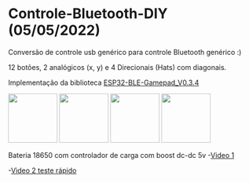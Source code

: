 # Controle-Bluetooth-DIY (05/05/2022)
Conversão de controle usb genérico para controle Bluetooth genérico :)

12 botões, 2 analógicos (x, y) e 4 Direcionais (Hats) com diagonais.

Implementação da biblioteca [ESP32-BLE-Gamepad_V0.3.4](https://github.com/lemmingDev/ESP32-BLE-Gamepad)
<p float="left">
<img src="https://user-images.githubusercontent.com/62450459/190314353-9b3013f1-f6bb-4a0f-a310-c134600ec28b.jpg" width="100">
<img src="https://user-images.githubusercontent.com/62450459/190314372-d21a3d71-08a4-4c4e-82b1-15d69d7023b9.jpg" width="100">
<img src="https://user-images.githubusercontent.com/62450459/190314385-11add83d-565d-4b98-a3cd-29472a7cd793.jpg" width="100">
<img src="https://user-images.githubusercontent.com/62450459/190314391-fd502dd1-b795-49b0-aa44-4fd667ebde1c.jpg" width="100">
</p>

Bateria 18650 com controlador de carga com boost dc-dc 5v
-[Video 1](https://user-images.githubusercontent.com/62450459/190314845-19e59ffa-05f0-42de-bbac-1862c000d31f.mp4)

-[Video 2 teste rápido](https://user-images.githubusercontent.com/62450459/190315788-94d38731-037f-40b1-bb17-fa1a59df83ee.mp4)
